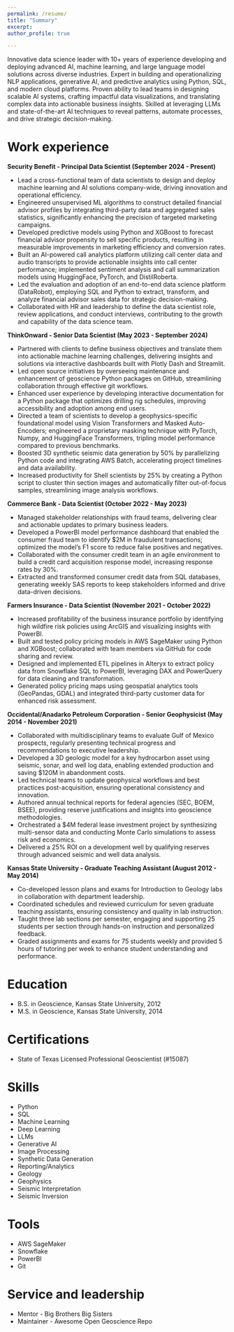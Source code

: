 ```yaml
---
permalink: /resume/
title: "Summary"
excerpt: 
author_profile: true

---
```


Innovative data science leader with 10+ years of experience developing and deploying advanced AI, machine learning, and large language model solutions across diverse industries. Expert in building and operationalizing NLP applications, generative AI, and predictive analytics using Python, SQL, and modern cloud platforms. Proven ability to lead teams in designing scalable AI systems, crafting impactful data visualizations, and translating complex data into actionable business insights. Skilled at leveraging LLMs and state-of-the-art AI techniques to reveal patterns, automate processes, and drive strategic decision-making.

Work experience
======
**Security Benefit - Principal Data Scientist (September 2024 - Present)**
* Lead a cross-functional team of data scientists to design and deploy machine learning and AI solutions company-wide, driving innovation and operational efficiency.
* Engineered unsupervised ML algorithms to construct detailed financial advisor profiles by integrating third-party data and aggregated sales statistics, significantly enhancing the precision of targeted marketing campaigns.
* Developed predictive models using Python and XGBoost to forecast financial advisor propensity to sell specific products, resulting in measurable improvements in marketing efficiency and conversion rates.
* Built an AI-powered call analytics platform utilizing call center data and audio transcripts to provide actionable insights into call center performance; implemented sentiment analysis and call summarization models using HuggingFace, PyTorch, and DistilRoberta.
* Led the evaluation and adoption of an end-to-end data science platform (DataRobot), employing SQL and Python to extract, transform, and analyze financial advisor sales data for strategic decision-making.
* Collaborated with HR and leadership to define the data scientist role, review applications, and conduct interviews, contributing to the growth and capability of the data science team.

**ThinkOnward - Senior Data Scientist (May 2023 - September 2024)**
* Partnered with clients to define business objectives and translate them into actionable machine learning challenges, delivering insights and solutions via interactive dashboards built with Plotly Dash and Streamlit.
* Led open source initiatives by overseeing maintenance and enhancement of geoscience Python packages on GitHub, streamlining collaboration through effective git workflows.
* Enhanced user experience by developing interactive documentation for a Python package that optimizes drilling rig schedules, improving accessibility and adoption among end users.
* Directed a team of scientists to develop a geophysics-specific foundational model using Vision Transformers and Masked Auto-Encoders; engineered a proprietary masking technique with PyTorch, Numpy, and HuggingFace Transformers, tripling model performance compared to previous benchmarks.
* Boosted 3D synthetic seismic data generation by 50% by parallelizing Python code and integrating AWS Batch, accelerating project timelines and data availability.
* Increased productivity for Shell scientists by 25% by creating a Python script to cluster thin section images and automatically filter out-of-focus samples, streamlining image analysis workflows.


**Commerce Bank - Data Scientist (October 2022 - May 2023)**
* Managed stakeholder relationships with fraud teams, delivering clear and actionable updates to primary business leaders.
* Developed a PowerBI model performance dashboard that enabled the consumer fraud team to identify $2M in fraudulent transactions; optimized the model’s F1 score to reduce false positives and negatives.
* Collaborated with the consumer credit team in an agile environment to build a credit card acquisition response model, increasing response rates by 30%.
* Extracted and transformed consumer credit data from SQL databases, generating weekly SAS reports to keep stakeholders informed and drive data-driven decisions.
    
**Farmers Insurance - Data Scientist (November 2021 - October 2022)**
* Increased profitability of the business insurance portfolio by identifying high wildfire risk policies using ArcGIS and visualizing insights with PowerBI.
* Built and tested policy pricing models in AWS SageMaker using Python and XGBoost; collaborated with team members via GitHub for code sharing and review.
* Designed and implemented ETL pipelines in Alteryx to extract policy data from Snowflake SQL to PowerBI, leveraging DAX and PowerQuery for data cleaning and transformation.
* Generated policy pricing maps using geospatial analytics tools (GeoPandas, GDAL) and integrated third-party customer data for enhanced risk assessment.

**Occidental/Anadarko Petroleum Corporation - Senior Geophysicist (May 2014 - November 2021)**
* Collaborated with multidisciplinary teams to evaluate Gulf of Mexico prospects, regularly presenting technical progress and recommendations to executive leadership.
* Developed a 3D geologic model for a key hydrocarbon asset using seismic, sonar, and well log data, enabling extended production and saving $120M in abandonment costs.
* Led technical teams to update geophysical workflows and best practices post-acquisition, ensuring operational consistency and innovation.
* Authored annual technical reports for federal agencies (SEC, BOEM, BSEE), providing reserve justifications and insights into geoscience methodologies.
* Orchestrated a $4M federal lease investment project by synthesizing multi-sensor data and conducting Monte Carlo simulations to assess risk and economics.
* Delivered a 25% ROI on a development well by qualifying reserves through advanced seismic and well data analysis.
 
**Kansas State University - Graduate Teaching Assistant (August 2012 - May 2014)**
* Co-developed lesson plans and exams for Introduction to Geology labs in collaboration with department leadership.
* Coordinated schedules and reviewed curriculum for seven graduate teaching assistants, ensuring consistency and quality in lab instruction.
* Taught three lab sections per semester, engaging and supporting 25 students per section through hands-on instruction and personalized feedback.
* Graded assignments and exams for 75 students weekly and provided 5 hours of tutoring per week to enhance student understanding and performance.
 
Education
======
* B.S. in Geoscience, Kansas State University, 2012
* M.S. in Geoscience, Kansas State University, 2014

Certifications
======
* State of Texas Licensed Professional Geoscientist (#15087)
  
Skills
======
* Python
* SQL
* Machine Learning
* Deep Learning
* LLMs
* Generative AI
* Image Processing
* Synthetic Data Generation
* Reporting/Analytics
* Geology
* Geophysics
* Seismic Interpretation
* Seismic Inversion

Tools
======
* AWS SageMaker
* Snowflake
* PowerBI
* Git

Service and leadership
======
* Mentor - Big Brothers Big Sisters
* Maintainer - Awesome Open Geoscience Repo
